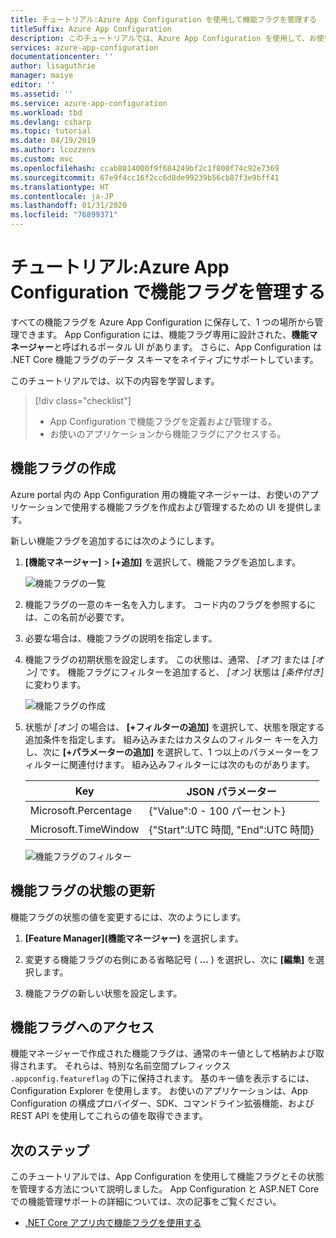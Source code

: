 ```yaml
---
title: チュートリアル:Azure App Configuration を使用して機能フラグを管理する
titleSuffix: Azure App Configuration
description: このチュートリアルでは、Azure App Configuration を使用して、お使いのアプリケーションとは別に機能フラグを管理する方法について説明します。
services: azure-app-configuration
documentationcenter: ''
author: lisaguthrie
manager: maiye
editor: ''
ms.assetid: ''
ms.service: azure-app-configuration
ms.workload: tbd
ms.devlang: csharp
ms.topic: tutorial
ms.date: 04/19/2019
ms.author: lcozzens
ms.custom: mvc
ms.openlocfilehash: ccab8014000f9f684249bf2c1f800f74c92e7369
ms.sourcegitcommit: 67e9f4cc16f2cc6d8de99239b56cb87f3e9bff41
ms.translationtype: HT
ms.contentlocale: ja-JP
ms.lasthandoff: 01/31/2020
ms.locfileid: "76899371"
---
```

# <a name="tutorial-manage-feature-flags-in-azure-app-configuration"></a>チュートリアル:Azure App Configuration で機能フラグを管理する

すべての機能フラグを Azure App Configuration に保存して、1 つの場所から管理できます。 App Configuration には、機能フラグ専用に設計された、**機能マネージャー**と呼ばれるポータル UI があります。 さらに、App Configuration は .NET Core 機能フラグのデータ スキーマをネイティブにサポートしています。

このチュートリアルでは、以下の内容を学習します。

> [!div class="checklist"]
> * App Configuration で機能フラグを定義および管理する。
> * お使いのアプリケーションから機能フラグにアクセスする。

## <a name="create-feature-flags"></a>機能フラグの作成

Azure portal 内の App Configuration 用の機能マネージャーは、お使いのアプリケーションで使用する機能フラグを作成および管理するための UI を提供します。

新しい機能フラグを追加するには次のようにします。

1. **[機能マネージャー]**  >  **[+追加]** を選択して、機能フラグを追加します。

    ![機能フラグの一覧](./media/azure-app-configuration-feature-flags.png)

1. 機能フラグの一意のキー名を入力します。 コード内のフラグを参照するには、この名前が必要です。

1. 必要な場合は、機能フラグの説明を指定します。

1. 機能フラグの初期状態を設定します。 この状態は、通常、 *[オフ]* または *[オン]* です。 機能フラグにフィルターを追加すると、 *[オン]* 状態は *[条件付き]* に変わります。

    ![機能フラグの作成](./media/azure-app-configuration-feature-flag-create.png)

1. 状態が *[オン]* の場合は、 **[+フィルターの追加]** を選択して、状態を限定する追加条件を指定します。 組み込みまたはカスタムのフィルター キーを入力し、次に **[+パラメーターの追加]** を選択して、1 つ以上のパラメーターをフィルターに関連付けます。 組み込みフィルターには次のものがあります。

    | Key | JSON パラメーター |
    |---|---|
    | Microsoft.Percentage | {"Value":0 - 100 パーセント} |
    | Microsoft.TimeWindow | {"Start":UTC 時間, "End":UTC 時間} |

    ![機能フラグのフィルター](./media/azure-app-configuration-feature-flag-filter.png)

## <a name="update-feature-flag-states"></a>機能フラグの状態の更新

機能フラグの状態の値を変更するには、次のようにします。

1. **[Feature Manager]\(機能マネージャー\)** を選択します。

1. 変更する機能フラグの右側にある省略記号 ( **...** ) を選択し、次に **[編集]** を選択します。

1. 機能フラグの新しい状態を設定します。

## <a name="access-feature-flags"></a>機能フラグへのアクセス

機能マネージャーで作成された機能フラグは、通常のキー値として格納および取得されます。 それらは、特別な名前空間プレフィックス `.appconfig.featureflag` の下に保持されます。 基のキー値を表示するには、Configuration Explorer を使用します。 お使いのアプリケーションは、App Configuration の構成プロバイダー、SDK、コマンドライン拡張機能、および REST API を使用してこれらの値を取得できます。

## <a name="next-steps"></a>次のステップ

このチュートリアルでは、App Configuration を使用して機能フラグとその状態を管理する方法について説明しました。 App Configuration と ASP.NET Core での機能管理サポートの詳細については、次の記事をご覧ください。

* [.NET Core アプリ内で機能フラグを使用する](./use-feature-flags-dotnet-core.md)
